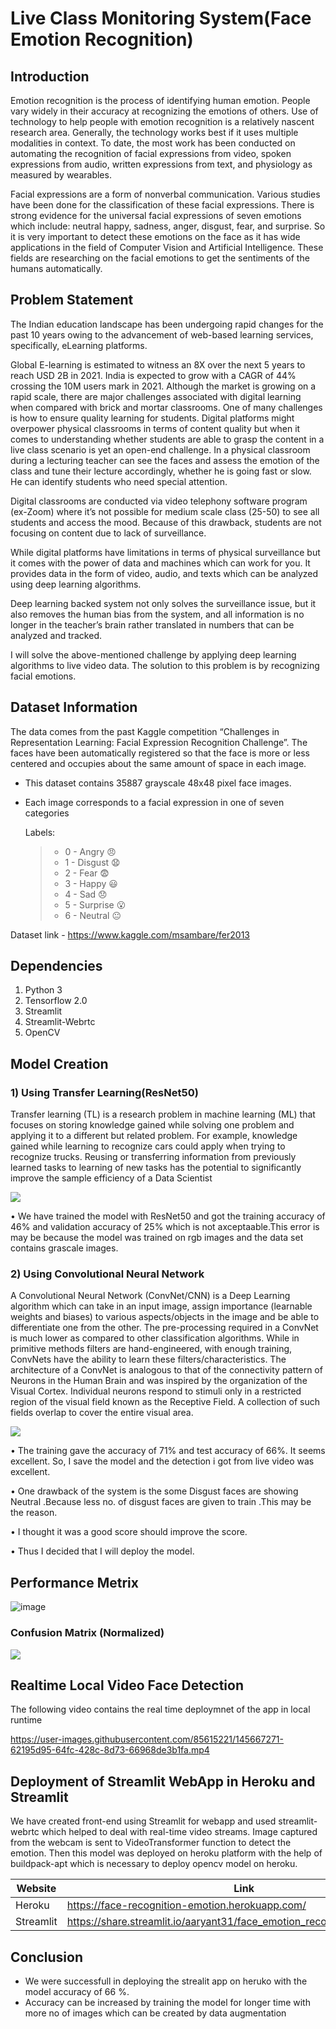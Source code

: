 # Live Class Monitoring System(Face Emotion Recognition)

## Introduction

Emotion recognition is the process of identifying human emotion. People vary widely in their accuracy at recognizing the emotions of others. Use of technology to help people with emotion recognition is a relatively nascent research area. Generally, the technology works best if it uses multiple modalities in context. To date, the most work has been conducted on automating the recognition of facial expressions from video, spoken expressions from audio, written expressions from text, and physiology as measured by wearables.

Facial expressions are a form of nonverbal communication. Various studies have been done for the classification of these facial expressions. There is strong evidence for the universal facial expressions of seven emotions which include: neutral happy, sadness, anger, disgust, fear, and surprise. So it is very important to detect these emotions on the face as it has wide applications in the field of Computer Vision and Artificial Intelligence. These fields are researching on the facial emotions to get the sentiments of the humans automatically.

## Problem Statement

The Indian education landscape has been undergoing rapid changes for the past 10 years owing to the advancement of web-based learning services, specifically, eLearning platforms.

Global E-learning is estimated to witness an 8X over the next 5 years to reach USD 2B in 2021. India is expected to grow with a CAGR of 44% crossing the 10M users mark in 2021. Although the market is growing on a rapid scale, there are major challenges associated with digital learning when compared with brick and mortar classrooms.
One of many challenges is how to ensure quality learning for students. Digital platforms might overpower physical classrooms in terms of content quality but when it comes to understanding whether students are able to grasp the content in a live class scenario is yet an open-end challenge.
In a physical classroom during a lecturing teacher can see the faces and assess the emotion of the class and tune their lecture accordingly, whether he is going fast or slow. He can identify students who need special attention.

Digital classrooms are conducted via video telephony software program (ex-Zoom) where it’s not possible for medium scale class (25-50) to see all students and access the mood. Because of this drawback, students are not focusing on content due to lack of surveillance.

While digital platforms have limitations in terms of physical surveillance but it comes with the power of data and machines which can work for you. It provides data in the form of video, audio, and texts which can be analyzed using deep learning algorithms.

Deep learning backed system not only solves the surveillance issue, but it also removes the human bias from the system, and all information is no longer in the teacher’s brain rather translated in numbers that can be analyzed and tracked.

I will solve the above-mentioned challenge by applying deep learning algorithms to live video data.
The solution to this problem is by recognizing facial emotions.

## Dataset Information

The data comes from the past Kaggle competition “Challenges in Representation Learning: Facial Expression Recognition Challenge”. The faces have been automatically registered so that the face is more or less centered and occupies about the same amount of space in each image. 
* This dataset contains 35887 grayscale 48x48 pixel face images.
* Each image corresponds to a facial expression in one of seven categories 

    Labels: 
    > * 0 - Angry :angry:</br>
    > * 1 - Disgust :anguished:<br/>
    > * 2 - Fear :fearful:<br/>
    > * 3 - Happy :smiley:<br/>
    > * 4 - Sad :disappointed:<br/>
    > * 5 - Surprise :open_mouth:<br/>
    > * 6 - Neutral :neutral_face:<br/>


Dataset link - https://www.kaggle.com/msambare/fer2013

## Dependencies

1)	Python 3
2)	Tensorflow 2.0
3)	Streamlit
4)	Streamlit-Webrtc
5)	OpenCV


## Model Creation

### 1)	Using Transfer Learning(ResNet50)

Transfer learning (TL) is a research problem in machine learning (ML) that focuses on storing knowledge gained while solving one problem and applying it to a different but related problem. For example, knowledge gained while learning to recognize cars could apply when trying to recognize trucks. Reusing or transferring information from previously learned tasks to learning of new tasks has the potential to significantly improve the sample efficiency of a Data Scientist


![](https://github.com/Ali-Asgar-Lakdawala/Face-Emotion-Recognition/blob/main/Images/Transfer-learning.png?raw=true)
 
•	We have trained the model with ResNet50 and got the training accuracy of 46% and validation accuracy of 25% which is not axceptaable.This error is may be because the model was trained on rgb images and the data set contains grascale images. 


### 2)	Using  Convolutional Neural Network

A Convolutional Neural Network (ConvNet/CNN) is a Deep Learning algorithm which can take in an input image, assign importance (learnable weights and biases) to various aspects/objects in the image and be able to differentiate one from the other. The pre-processing required in a ConvNet is much lower as compared to other classification algorithms. While in primitive methods filters are hand-engineered, with enough training, ConvNets have the ability to learn these filters/characteristics.
The architecture of a ConvNet is analogous to that of the connectivity pattern of Neurons in the Human Brain and was inspired by the organization of the Visual Cortex. Individual neurons respond to stimuli only in a restricted region of the visual field known as the Receptive Field. A collection of such fields overlap to cover the entire visual area.

![](https://github.com/Ali-Asgar-Lakdawala/Face-Emotion-Recognition/blob/main/Images/CNN%20Structure.jpeg?raw=true)
 

•	The training gave the accuracy of 71% and test accuracy of 66%. It seems excellent. So, I save the model and the detection i got from live video was excellent.

•	One drawback of the system is the some Disgust faces are showing Neutral .Because less no. of disgust faces are given to train .This may be the reason.

•	I thought it was a good score should improve the score.

•	Thus I decided that I will deploy the model.

## Performance Metrix

![image](https://user-images.githubusercontent.com/85615221/145667263-12bcd9a2-275e-4850-b588-64e4f940b51e.png)

### Confusion Matrix (Normalized) 
![](https://github.com/Ali-Asgar-Lakdawala/Face-Emotion-Recognition/blob/main/Images/Confusion%20Matrix.PNG?raw=true)

## Realtime Local Video Face Detection
The following video contains the real time deploymnet of the app in local runtime



https://user-images.githubusercontent.com/85615221/145667271-62195d95-64fc-428c-8d73-66968de3b1fa.mp4



## Deployment of Streamlit WebApp in Heroku and Streamlit

We have created front-end using Streamlit for webapp and used streamlit-webrtc which helped to deal with real-time video streams. Image captured from the webcam is sent to VideoTransformer function to detect the emotion. Then this model was deployed on heroku platform with the help of buildpack-apt which is necessary to deploy opencv model on heroku.


| Website | Link |
| ------ | ------ |
| Heroku | https://face-recognition-emotion.herokuapp.com/ | 
| Streamlit | https://share.streamlit.io/aaryant31/face_emotion_recognition/main/app.py |


## Conclusion

* We were successfull in deploying the strealit app on heruko with the model accuracy of 66 %.
* Accuracy can be increased by training the model for longer time with more no of images which can be created by data augmentation
